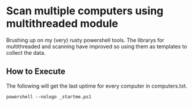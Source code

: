 # Scan multiple computers using multithreaded module

Brushing up on my (very) rusty powershell tools.  The librarys for multithreaded and scanning have improved so using them as templates to collect the data.


How to Execute
--------------
The following will get the last uptime for every computer in computers.txt.
```
powershell --nologo _startme.ps1
```

